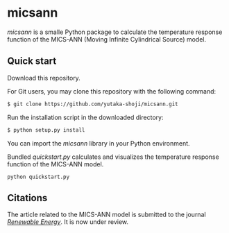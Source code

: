 # micsann

*micsann* is a smalle Python package to calculate the temperature response function of the MICS-ANN (Moving Infinite Cylindrical Source) model.

## Quick start

Download this repository.

For Git users, you may clone this repository with the following command:

```sh
$ git clone https://github.com/yutaka-shoji/micsann.git
```

Run the installation script in the downloaded directory:

```sh
$ python setup.py install
```

You can import the *micsann* library in your Python environment.

Bundled *quickstart.py* calculates and visualizes the temperature response function of the MICS-ANN model.

```
python quickstart.py
```

## Citations

The article related to the MICS-ANN model is submitted to the journal [*Renewable Energy*](https://www.journals.elsevier.com/renewable-energy).
It is now under review.
